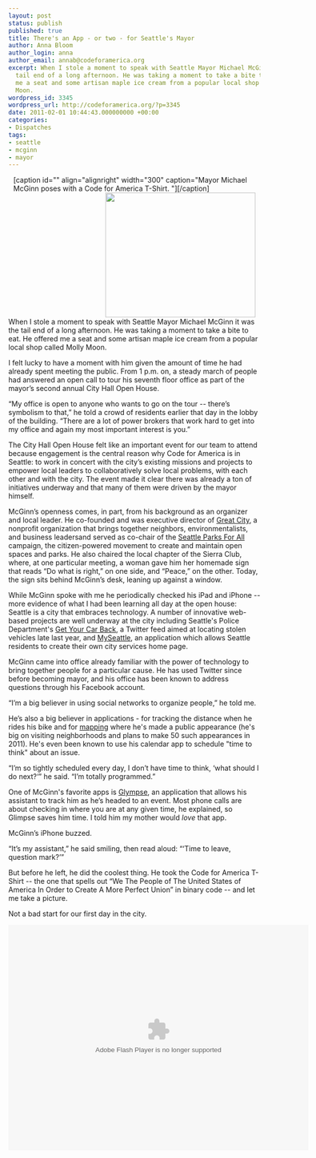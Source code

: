 ```yaml
---
layout: post
status: publish
published: true
title: There's an App - or two - for Seattle's Mayor
author: Anna Bloom
author_login: anna
author_email: annab@codeforamerica.org
excerpt: When I stole a moment to speak with Seattle Mayor Michael McGinn it was the
  tail end of a long afternoon. He was taking a moment to take a bite to eat. He offered
  me a seat and some artisan maple ice cream from a popular local shop called Molly
  Moon.
wordpress_id: 3345
wordpress_url: http://codeforamerica.org/?p=3345
date: 2011-02-01 10:44:43.000000000 +00:00
categories:
- Dispatches
tags:
- seattle
- mcginn
- mayor
---
```

<div style="float: right; margin-left: 10px;">[caption id="" align="alignright" width="300" caption="Mayor Michael McGinn poses with a Code for America T-Shirt. "]<a href="http://codeforamerica.org/wp-content/uploads/2011/01/mcginn.jpg"><img class=" " style="margin-left: 10px; margin-right: 10px;" title="mcginn" src="http://codeforamerica.org/wp-content/uploads/2011/01/mcginn.jpg" alt="" hspace="10" width="300" height="249" align="right" /></a>[/caption]</div>

When I stole a moment to speak with Seattle Mayor Michael McGinn it was the tail end of a long afternoon. He was taking a moment to take a bite to eat. He offered me a seat and some artisan maple ice cream from a popular local shop called Molly Moon.

I felt lucky to have a moment with him given the amount of time he had already spent meeting the public. From 1 p.m. on, a steady march of people had answered an open call to tour his seventh floor office as part of the mayor’s second annual City Hall Open House.

“My office is open to anyone who wants to go on the tour -- there’s symbolism to that,” he told a crowd of residents earlier that day in the lobby of the building. “There are a lot of power brokers that work hard to get into my office and again my most important interest is you.”

The City Hall Open House felt like an important event for our team to attend because engagement is the central reason why Code for America is in Seattle: to work in concert with the city’s existing missions and projects to empower local leaders to collaboratively solve local problems, with each other and with the city. The event made it clear there was already a ton of initiatives underway and that many of them were driven by the mayor himself.

McGinn’s openness comes, in part, from his background as an organizer and local leader. He co-founded and was executive director of <a href="http://www.greatcity.org/">Great City</a>, a nonprofit organization that brings together neighbors, environmentalists, and business leadersand served as co-chair of the <a href="http://parksandgreenspaceslevy.ning.com/">Seattle Parks For All</a> campaign, the citizen-powered movement to create and maintain open spaces and parks. He also chaired the local chapter of the Sierra Club, where, at one particular meeting, a woman gave him her homemade sign that reads “Do what is right,” on one side, and “Peace,” on the other. Today, the sign sits behind McGinn’s desk, leaning up against a window.

While McGinn spoke with me he periodically checked his iPad and iPhone -- more evidence of what I had been learning all day at the open house: Seattle is a city that embraces technology. A number of innovative web-based projects are well underway at the city including Seattle's Police Department's <a href="http://twitter.com/getyourcarback#">Get Your Car Back</a>, a Twitter feed aimed at locating stolen vehicles late last year, and <a href="http://www.seattle.gov/council/attachments/2009engagement_portal_proposal.pdf">MySeattle</a>, an application which allows Seattle residents to create their own city services home page.

McGinn came into office already familiar with the power of technology to bring together people for a particular cause. He has used Twitter since before becoming mayor, and his office has been known to address questions through his Facebook account.

“I’m a big believer in using social networks to organize people,” he told me.

He’s also a big believer in applications - for tracking the distance when he rides his bike and for <a href="http://seattle.gov/mayor/outreachcalendar.htm">mapping</a> where he's made a public appearance (he's big on visiting neighborhoods and plans to make 50 such appearances in 2011). He's even been known to use his calendar app to schedule "time to think" about an issue.

“I’m so tightly scheduled every day, I don’t have time to think, ‘what should I do next?‘” he said. “I’m totally programmed.”

One of McGinn's favorite apps is <a href="http://www.glympse.com/">Glympse</a>, an application that allows his assistant to track him as he’s headed to an event. Most phone calls are about checking in where you are at any given time, he explained, so Glimpse saves him time. I told him my mother would <em>love</em> that app.

McGinn’s iPhone buzzed.

“It’s my assistant,” he said smiling, then read aloud: “‘Time to leave, question mark?’”

But before he left, he did the coolest thing. He took the Code for America T-Shirt -- the one that spells out “We The People of The United States of America In Order to Create A More Perfect Union” in binary code -- and let me take a picture.

Not a bad start for our first day in the city.

<object classid="clsid:d27cdb6e-ae6d-11cf-96b8-444553540000" width="600" height="450" codebase="http://download.macromedia.com/pub/shockwave/cabs/flash/swflash.cab#version=6,0,40,0"><param name="flashvars" value="offsite=true&amp;lang=en-us&amp;page_show_url=%2Fphotos%2F58965654%40N04%2Fsets%2F72157625943768152%2Fshow%2F&amp;page_show_back_url=%2Fphotos%2F58965654%40N04%2Fsets%2F72157625943768152%2F&amp;set_id=72157625943768152&amp;jump_to=" /><param name="allowFullScreen" value="true" /><param name="src" value="http://www.flickr.com/apps/slideshow/show.swf?v=71649" /><param name="allowfullscreen" value="true" /><embed type="application/x-shockwave-flash" width="600" height="450" src="http://www.flickr.com/apps/slideshow/show.swf?v=71649" allowfullscreen="true" flashvars="offsite=true&amp;lang=en-us&amp;page_show_url=%2Fphotos%2F58965654%40N04%2Fsets%2F72157625943768152%2Fshow%2F&amp;page_show_back_url=%2Fphotos%2F58965654%40N04%2Fsets%2F72157625943768152%2F&amp;set_id=72157625943768152&amp;jump_to="></embed></object>
